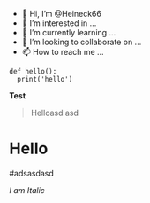 - 👋 Hi, I’m @Heineck66
- 👀 I’m interested in ...
- 🌱 I’m currently learning ...
- 💞️ I’m looking to collaborate on ...
- 📫 How to reach me ...

<!---
Heineck66/Heineck66 is a ✨ special ✨ repository because its `README.md` (this file) appears on your GitHub profile.
You can click the Preview link to take a look at your changes.
--->


```
def hello():
  print('hello')
```

__Test__


>Helloasd
asd

# Hello
#adsasdasd


*I am Italic*
